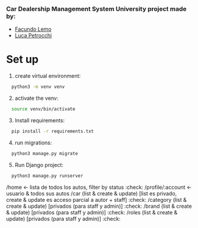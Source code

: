 ### Car Dealership Management System University project made by:
- [Facundo Lemo](https://github.com/FacuLemo)
- [Luca Petrocchi](https://github.com/lucapetrocchi)

# Set up
1. create virtual environment:
```bash
  python3 -m venv venv
```
2. activate the venv:
```bash
  source venv/bin/activate
```
3. Install requirements:
```bash
  pip install -r requirements.txt
```
4. run migrations:
```bash
  python3 manage.py migrate
```
5. Run Django project:
```bash
  python3 manage.py runserver
```

/home <- lista de todos los autos, filter by status :check:
/profile/:account <- usuario & todos sus autos
/car (list & create & update) [list es privado, create & update es acceso parcial a autor + staff] :check:
/category (list & create & update) [privados (para staff y admin)] :check:
/brand (list & create & update) [privados (para staff y admin)] :check:
/roles (list & create & update) [privados (para staff y admin)] :check:
